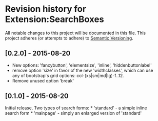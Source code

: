 Revision history for Extension:SearchBoxes
==========================================

All notable changes to this project will be documented in this file.
This project adheres (or attempts to adhere) to [Semantic Versioning](http://semver.org/).

## [0.2.0] - 2015-08-20
* New options: 'fancybutton', 'elementsize', 'inline', 'hiddenbuttonlabel'
* remove option 'size' in favor of the new 'widthclasses', which can use any of bootstrap's grid
  options: col-(xs|sm|md|lg)-1..12.
* Remove unused option 'break'

## [0.1.0] - 2015-08-20

Initial release. Two types of search forms:
	* 'standard' - a simple inline search form
	* 'mainpage' - simply an enlarged version of 'standard'
